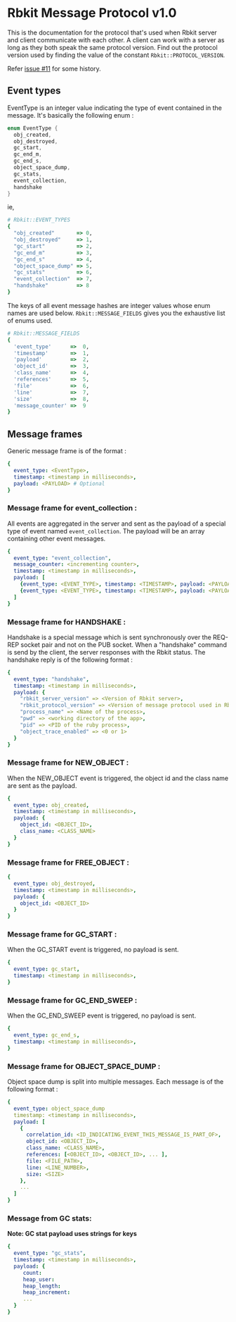 # Rbkit Message Protocol v1.0

This is the documentation for the protocol that's used when Rbkit server
and client communicate with each other. A client can work with a server
as long as they both speak the same protocol version. Find out the protocol
version used by finding the value of the constant `Rbkit::PROTOCOL_VERSION`.

Refer [issue #11](https://github.com/code-mancers/rbkit/issues/11) for some history.

## Event types

EventType is an integer value indicating the type of event
contained in the message. It's basically the following enum : 

```c
enum EventType {
  obj_created,
  obj_destroyed,
  gc_start,
  gc_end_m,
  gc_end_s,
  object_space_dump,
  gc_stats,
  event_collection,
  handshake
}
```

ie, 

```ruby
# Rbkit::EVENT_TYPES
{
  "obj_created"       => 0,
  "obj_destroyed"     => 1,
  "gc_start"          => 2,
  "gc_end_m"          => 3,
  "gc_end_s"          => 4,
  "object_space_dump" => 5,
  "gc_stats"          => 6,
  "event_collection"  => 7,
  "handshake"         => 8
}
```

The keys of all event message hashes are integer values whose enum names
are used below. `Rbkit::MESSAGE_FIELDS` gives you the exhaustive list of
enums used. 

```ruby
# Rbkit::MESSAGE_FIELDS
{
  'event_type'      =>  0,
  'timestamp'       =>  1,
  'payload'         =>  2,
  'object_id'       =>  3,
  'class_name'      =>  4,
  'references'      =>  5,
  'file'            =>  6,
  'line'            =>  7,
  'size'            =>  8,
  'message_counter' =>  9
}
```

## Message frames

Generic message frame is of the format :

```yaml
{
  event_type: <EventType>,
  timestamp: <timestamp in milliseconds>,
  payload: <PAYLOAD> # Optional
}
```

### Message frame for event_collection :

All events are aggregated in the server and sent as the payload of a special
type of event named `event_collection`. The payload will be an array containing
other event messages.

```yaml
{
  event_type: "event_collection",
  message_counter: <incrementing counter>,
  timestamp: <timestamp in milliseconds>,
  payload: [
    {event_type: <EVENT_TYPE>, timestamp: <TIMESTAMP>, payload: <PAYLOAD>},
    {event_type: <EVENT_TYPE>, timestamp: <TIMESTAMP>, payload: <PAYLOAD>}
  ]
}
```

### Message frame for HANDSHAKE :

Handshake is a special message which is sent synchronously over the REQ-REP
socket pair and not on the PUB socket. When a "handshake" command is send by
the client, the server responses with the Rbkit status. The handshake reply
is of the following format :

```yaml
{
  event_type: "handshake",
  timestamp: <timestamp in milliseconds>,
  payload: {
    "rbkit_server_version" => <Version of Rbkit server>,
    "rbkit_protocol_version" => <Version of message protocol used in Rbkit server>,
    "process_name" => <Name of the process>,
    "pwd" => <working directory of the app>,
    "pid" => <PID of the ruby process>,
    "object_trace_enabled" => <0 or 1>
  }
}
```

### Message frame for NEW_OBJECT :

When the NEW_OBJECT event is triggered, the object id and the class name
are sent as the payload.

```yaml
{
  event_type: obj_created,
  timestamp: <timestamp in milliseconds>,
  payload: {
    object_id: <OBJECT_ID>,
    class_name: <CLASS_NAME>
  }
}
```

### Message frame for FREE_OBJECT :

```yaml
{
  event_type: obj_destroyed,
  timestamp: <timestamp in milliseconds>,
  payload: {
    object_id: <OBJECT_ID>
  }
}
```

### Message frame for GC_START :

When the GC_START event is triggered, no payload is sent.

```yaml
{
  event_type: gc_start,
  timestamp: <timestamp in milliseconds>,
}
```

### Message frame for GC_END_SWEEP :

When the GC_END_SWEEP event is triggered, no payload is sent.

```yaml
{
  event_type: gc_end_s,
  timestamp: <timestamp in milliseconds>,
}
```

### Message frame for OBJECT_SPACE_DUMP :

Object space dump is split into multiple messages. Each message is of
the following format :

```yaml
{
  event_type: object_space_dump
  timestamp: <timestamp in milliseconds>,
  payload: [
    {
      correlation_id: <ID_INDICATING_EVENT_THIS_MESSAGE_IS_PART_OF>,
      object_id: <OBJECT_ID>,
      class_name: <CLASS_NAME>,
      references: [<OBJECT_ID>, <OBJECT_ID>, ... ],
      file: <FILE_PATH>,
      line: <LINE_NUMBER>,
      size: <SIZE>
    },
    ...
  ]
}
```

### Message from GC stats:
**Note: GC stat payload uses strings for keys**

```yaml
{
  event_type: "gc_stats",
  timestamp: <timestamp in milliseconds>,
  payload: {
     count:
     heap_user:
     heap_length:
     heap_increment:
     ...
  }
}
```
